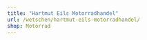 ```yaml
---
title: "Hartmut Eils Motorradhandel"
url: /wetschen/hartmut-eils-motorradhandel/
shop: Motorrad
---
```


